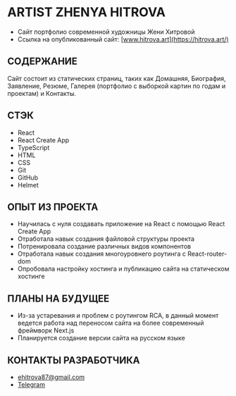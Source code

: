 # ARTIST ZHENYA HITROVA

- Сайт портфолио современной художницы Жени Хитровой
- Ссылка на опубликованный сайт: [www.hitrova.art](https://hitrova.art/)

## СОДЕРЖАНИЕ

Сайт состоит из статических страниц, таких как Домашняя, Биография, Заявление, Резюме, Галерея (портфолио с выборкой картин по годам и проектам) и Контакты.

## СТЭК 

- React
- React Create App
- TypeScript
- HTML
- CSS
- Git
- GitHub
- Helmet

## ОПЫТ ИЗ ПРОЕКТА
- Научилась с нуля создавать приложение на React с помощью React Create App
- Отработала навык создания файловой структуры проекта
- Потренировала создание различных видов компонентов
- Отработала навык создания многоуровнего роутинга с React-router-dom
- Опробовала настройку хостинга и публикацию сайта на статическом хостинге

## ПЛАНЫ НА БУДУЩЕЕ
- Из-за устаревания и проблем с роутингом RCA, в данный момент ведется работа над переносом сайта на более современный фреймворк Next.js
- Планируется создание версии сайта на русском языке

## КОНТАКТЫ РАЗРАБОТЧИКА

- ehitrova87@gmail.com
- [Telegram](https://t.me/jarotea)

